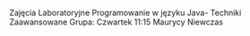 Zajęcia Laboratoryjne
Programowanie w języku Java- Techniki Zaawansowane
Grupa: Czwartek 11:15
Maurycy Niewczas
